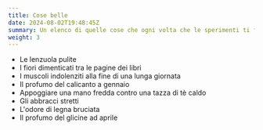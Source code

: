 ```yaml
---
title: Cose belle
date: 2024-08-02T19:48:45Z
summary: Un elenco di quelle cose che ogni volta che le sperimenti ti fanno sprofondare nell'attimo presente.
weight: 3
---
```


- Le lenzuola pulite
- I fiori dimenticati tra le pagine dei libri
- I muscoli indolenziti alla fine di una lunga giornata
- Il profumo del calicanto a gennaio
- Appoggiare una mano fredda contro una tazza di tè caldo
- Gli abbracci stretti
- L'odore di legna bruciata
- Il profumo del glicine ad aprile
